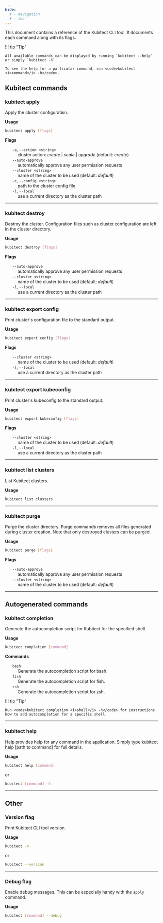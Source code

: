 ```yaml
---
hide:
  # - navigation
  # - toc
---
```


This document contains a reference of the Kubitect CLI tool.
It documents each command along with its flags.

!!! tip "Tip"

    All available commands can be displayed by running `kubitect --help` or simply `kubitect -h`.

    To see the help for a particular command, run <code>kubitect <i>command</i> -h</code>.


## Kubitect commands

### **kubitect apply**

Apply the cluster configuration.

**Usage**

```sh
kubitect apply [flags]
```

**Flags**

<ul style="list-style: none">
  <li>
    <code>-a</code>, <code>--action &lt;string&gt;</code>
    <br>&emsp;
    cluster action: <i>create</i> | <i>scale</i> | <i>upgrade</i> (default: <i>create</i>)
  </li>
  <li>
    <code>--auto-approve</code>
    <br>&emsp;
    automatically approve any user permission requests
  </li>
  <li>
    <code>--cluster &lt;string&gt;</code>
    <br>&emsp;
    name of the cluster to be used (default: <i>default</i>)
  </li>
  <li>
    <code>-c</code>, <code>--config &lt;string&gt;</code>
    <br>&emsp;
    path to the cluster config file
  </li>
  <li>
    <code>-l</code>, <code>--local</code>
    <br>&emsp;
    use a current directory as the cluster path
  </li>
</ul>

---
### **kubitect destroy**

Destroy the cluster.
Configuration files such as cluster configuration are left in the cluster directory.

**Usage**

```sh
kubitect destroy [flags]
```

**Flags**

<ul style="list-style: none">
  <li>
    <code>--auto-approve</code>
    <br>&emsp;
    automatically approve any user permission requests
  </li>
  <li>
    <code>--cluster &lt;string&gt;</code>
    <br>&emsp;
    name of the cluster to be used (default: <i>default</i>)
  </li>
  <li>
    <code>-l</code>, <code>--local</code>
    <br>&emsp;
    use a current directory as the cluster path
  </li>
</ul>

---
### **kubitect export config**

Print cluster's configuration file to the standard output.

**Usage**

```sh
kubitect export config [flags]
```

**Flags**

<ul style="list-style: none">
  <li>
    <code>--cluster &lt;string&gt;</code>
    <br>&emsp;
    name of the cluster to be used (default: <i>default</i>)
  </li>
  <li>
    <code>-l</code>, <code>--local</code>
    <br>&emsp;
    use a current directory as the cluster path
  </li>
</ul>

---
### **kubitect export kubeconfig**

Print cluster's kubeconfig to the standard output.

**Usage**

```sh
kubitect export kubeconfig [flags]
```

**Flags**

<ul style="list-style: none">
  <li>
    <code>--cluster &lt;string&gt;</code>
    <br>&emsp;
    name of the cluster to be used (default: <i>default</i>)
  </li>
  <li>
    <code>-l</code>, <code>--local</code>
    <br>&emsp;
    use a current directory as the cluster path
  </li>
</ul>

---
### **kubitect list clusters**

List Kubitect clusters.

**Usage**

```sh
kubitect list clusters
```

---
### **kubitect purge**

Purge the cluster directory.
Purge commands removes all files generated during cluster creation.
Note that only destroyed clusters can be purged.

**Usage**

```sh
kubitect purge [flags]
```

**Flags**

<ul style="list-style: none">
  <li>
    <code>--auto-approve</code>
    <br>&emsp;
    automatically approve any user permission requests
  </li>
  <li>
    <code>--cluster &lt;string&gt;</code>
    <br>&emsp;
    name of the cluster to be used (default: <i>default</i>)
  </li>
</ul>

---
## Autogenerated commands

### **kubitect completion**

Generate the autocompletion script for Kubitect for the specified shell.

**Usage**

```sh
kubitect completion [command]
```

**Commands**

<ul style="list-style: none">
  <li>
    <code>bash</code>
    <br>&emsp;
    Generate the autocompletion script for bash.
  </li>
  <li>
    <code>fish</code>
    <br>&emsp;
    Generate the autocompletion script for fish.
  </li>
  <li>
    <code>zsh</code>
    <br>&emsp;
    Generate the autocompletion script for zsh.
  </li>
</ul>

!!! tip "Tip"

    Run <code>kubitect completion <i>shell</i> -h</code> for instructions how to add autocompletion for a specific shell.

---
### **kubitect help**

Help provides help for any command in the application.
Simply type kubitect help [path to command] for full details.

**Usage**

``` sh
kubitect help [command]
```

or

```sh
kubitect [command] -h
```

---
## Other

### **Version flag**

Print Kubitect CLI tool version.

**Usage**

```sh
kubitect -v
```

or

```sh
kubitect --version
```

---
### **Debug flag**

Enable debug messages.
This can be especially handy with the `apply` command.

**Usage**

```sh
kubitect [command] --debug
```

